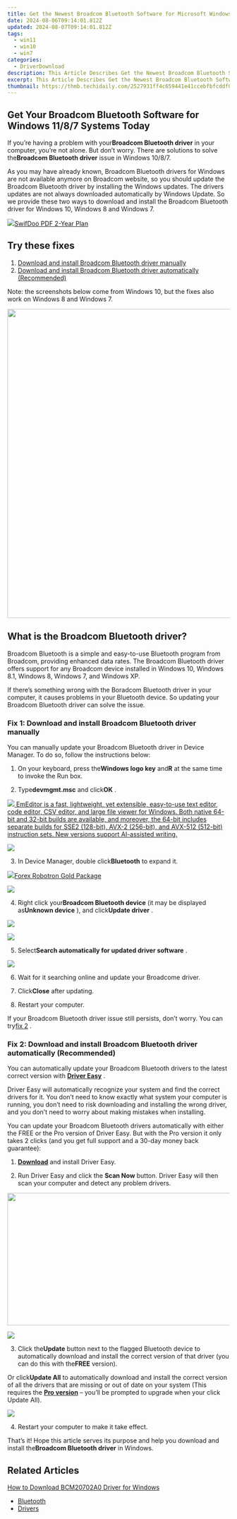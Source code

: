 ```yaml
---
title: Get the Newest Broadcom Bluetooth Software for Microsoft Windows Operating Systems
date: 2024-08-06T09:14:01.812Z
updated: 2024-08-07T09:14:01.812Z
tags:
  - win11
  - win10
  - win7
categories:
  - DriverDownload
description: This Article Describes Get the Newest Broadcom Bluetooth Software for Microsoft Windows Operating Systems
excerpt: This Article Describes Get the Newest Broadcom Bluetooth Software for Microsoft Windows Operating Systems
thumbnail: https://thmb.techidaily.com/2527931ff4c659441e41ccebfbfcddf054977d94a39490ac9b4d8ff28e70d8e5.jfif
---
```


## Get Your Broadcom Bluetooth Software for Windows 11/8/7 Systems Today

If you’re having a problem with your**Broadcom Bluetooth driver** in your computer, you’re not alone. But don’t worry. There are solutions to solve the**Broadcom Bluetooth driver** issue in Windows 10/8/7.

 As you may have already known, Broadcom Bluetooth drivers for Windows are not available anymore on Broadcom website, so you should update the Broadcom Bluetooth driver by installing the Windows updates. The drivers updates are not always downloaded automatically by Windows Update. So we provide these two ways to download and install the Broadcom Bluetooth driver for Windows 10, Windows 8 and Windows 7.

<!-- affiliate ads begin -->
<a href="https://purchase.swifdoo.com/order/checkout.php?PRODS=40002580&QTY=1&AFFILIATE=108875&CART=1"><img src="https://secure.avangate.com/images/merchant/8b932759a5a04ddb34bf79e3f9072e4b/products/3_Product%20box%20white-1024x1024.png" border="0">SwifDoo PDF 2-Year Plan</a>
<!-- affiliate ads end -->
## Try these fixes

1. [Download and install Broadcom Bluetooth driver manually](https://tools.techidaily.com/drivereasy/download/)
2. [Download and install Broadcom Bluetooth driver automatically (Recommended)](https://tools.techidaily.com/drivereasy/download/)

 Note: the screenshots below come from Windows 10, but the fixes also work on Windows 8 and Windows 7.

<!-- affiliate ads begin -->
<a href="https://unicoeye.pxf.io/c/5597632/2084396/18498" target="_top" id="2084396"><img src="//a.impactradius-go.com/display-ad/18498-2084396" border="0" alt="" width="1920" height="700"/></a><img height="0" width="0" src="https://imp.pxf.io/i/5597632/2084396/18498" style="position:absolute;visibility:hidden;" border="0" />
<!-- affiliate ads end -->
## What is the Broadcom Bluetooth driver?

 Broadcom Bluetooth is a simple and easy-to-use Bluetooth program from Broadcom, providing enhanced data rates. The Broadcom Bluetooth driver offers support for any Broadcom device installed in Windows 10, Windows 8.1, Windows 8, Windows 7, and Windows XP.

 If there’s something wrong with the Boradcom Bluetooth driver in your computer, it causes problems in your Bluetooth device. So updating your Broadcom Bluetooth driver can solve the issue.

### Fix 1: Download and install Broadcom Bluetooth driver manually

 You can manually update your Broadcom Bluetooth driver in Device Manager. To do so, follow the instructions below:

 1) On your keyboard, press the**Windows logo key** and**R** at the same time to invoke the Run box.

 2) Type**devmgmt.msc** and click**OK** .

<!-- affiliate ads begin -->
<a href="https://shop.emeditor.com/order/checkout.php?PRODS=4610657&QTY=1&AFFILIATE=108875&CART=1"><img src="https://www.emeditor.com/wp-content/uploads/2024/06/emeditor_chat_ai.png" border="0">
EmEditor is a fast, lightweight, yet extensible, easy-to-use text editor, code editor, CSV editor, and large file viewer for Windows. Both native 64-bit and 32-bit builds are available, and moreover, the 64-bit includes separate builds for SSE2 (128-bit), AVX-2 (256-bit), and AVX-512 (512-bit) instruction sets. New versions support AI-assisted writing.</a>
<!-- affiliate ads end -->
![](https://images.drivereasy.com/wp-content/uploads/2018/05/img_5aebfe5b3f345.png)

 3) In Device Manager, double click**Bluetooth** to expand it.

<!-- affiliate ads begin -->
<a href="https://secure.2checkout.com/order/checkout.php?PRODS=4727541&QTY=1&AFFILIATE=108875&CART=1"><img src="https://secure.avangate.com/images/merchant/5f4f7141b65a730b4efb0e0d51f63e94/products/copy_copy_forexrobotronbox.gif" border="0">Forex Robotron Gold Package</a>
<!-- affiliate ads end -->
![](https://images.drivereasy.com/wp-content/uploads/2018/05/img_5aebfed6c2699.jpg)

 4) Right click your**Broadcom Bluetooth device** (it may be displayed as**Unknown device** ), and click**Update driver** .

<!-- affiliate ads begin -->
<a href="https://store.massmailsoftware.com/order/checkout.php?PRODS=1047974&QTY=1&AFFILIATE=108875&CART=1"><img src="https://secure.avangate.com/images/merchant/dc87c13749315c7217cdc4ac692e704c/banera_for_partners-04_%281%29.jpg" border="0"></a>
<!-- affiliate ads end -->
![](https://images.drivereasy.com/wp-content/uploads/2018/05/img_5aec008ab698c.jpg)

 5) Select**Search automatically for updated driver software** .

![](https://images.drivereasy.com/wp-content/uploads/2018/05/img_5aec00a7741eb.png)

6) Wait for it searching online and update your Broadcome driver.

7) Click**Close** after updating.

8) Restart your computer.

 If your Broadcom Bluetooth driver issue still persists, don’t worry. You can try[fix 2](https://tools.techidaily.com/drivereasy/download/) .

### Fix 2: Download and install Broadcom Bluetooth driver automatically (Recommended)

 You can automatically update your Broadcom Bluetooth drivers to the latest correct version with **[Driver Easy](https://tools.techidaily.com/drivereasy/download/)**  .

 Driver Easy will automatically recognize your system and find the correct drivers for it. You don’t need to know exactly what system your computer is running, you don’t need to risk downloading and installing the wrong driver, and you don’t need to worry about making mistakes when installing.

 You can update your Broadcom Bluetooth drivers automatically with either the FREE or the Pro version of Driver Easy. But with the Pro version it only takes 2 clicks (and you get full support and a 30-day money back guarantee):

 1) **[Download](https://tools.techidaily.com/drivereasy/download/)**  and install Driver Easy.

 2) Run Driver Easy and click the **Scan Now** button. Driver Easy will then scan your computer and detect any problem drivers.

<!-- affiliate ads begin -->
<a href="https://25home.pxf.io/c/5597632/2090698/16836" target="_top" id="2090698"><img src="//a.impactradius-go.com/display-ad/16836-2090698" border="0" alt="" width="720" height="300"/></a>
<!-- affiliate ads end -->
![](https://images.drivereasy.com/wp-content/uploads/2018/03/img_5abdd74d18191.png)

 3) Click the**Update** button next to the flagged Bluetooth device to automatically download and install the correct version of that driver (you can do this with the**FREE** version).

 Or click**Update All** to automatically download and install the correct version of all the drivers that are missing or out of date on your system (This requires the **[Pro version](https://tools.techidaily.com/drivereasy/download/)**  – you’ll be prompted to upgrade when your click Update All).

![](https://images.drivereasy.com/wp-content/uploads/2018/05/img_5aec069258099.jpg)

4) Restart your computer to make it take effect.

 That’s it! Hope this article serves its purpose and help you download and install the**Broadcom Bluetooth driver** in Windows.

## Related Articles

[How to Download BCM20702A0 Driver for Windows](https://tools.techidaily.com/drivereasy/download/)

* [Bluetooth](https://tools.techidaily.com/drivereasy/download/)
* [Drivers](https://tools.techidaily.com/drivereasy/download/)

<ins class="adsbygoogle"
     style="display:block"
     data-ad-format="autorelaxed"
     data-ad-client="ca-pub-7571918770474297"
     data-ad-slot="1223367746"></ins>



<ins class="adsbygoogle"
     style="display:block"
     data-ad-client="ca-pub-7571918770474297"
     data-ad-slot="8358498916"
     data-ad-format="auto"
     data-full-width-responsive="true"></ins>
